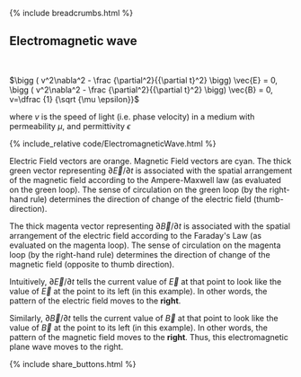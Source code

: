 {% include breadcrumbs.html %}

## Electromagnetic wave
<div class="header_line"><br/></div>

$\bigg ( v^2\nabla^2 - \frac {\partial^2}{{\partial t}^2} \bigg) \vec{E} = 0, \bigg ( v^2\nabla^2 - \frac {\partial^2}{{\partial t}^2} \bigg) \vec{B} = 0, v=\dfrac {1} {\sqrt {\mu \epsilon}}$ 

where $v$ is the speed of light (i.e. phase velocity) in a medium with permeability $\mu$, and permittivity $\epsilon$

{% include_relative code/ElectromagneticWave.html %}

<p style="clear: both;"></p>

Electric Field vectors are orange. Magnetic Field vectors are cyan.
The thick green vector representing $\partial \vec{E}/\partial t$ 
is associated with the spatial arrangement of the magnetic field according to
the Ampere-Maxwell law (as evaluated on the green loop).
The sense of circulation on the green loop (by the right-hand rule) determines
the direction of change of the electric field (thumb-direction).

The thick magenta vector representing $\partial \vec{B}/\partial t$
is associated with the spatial arrangement of the electric field according to
the Faraday&apos;s Law (as evaluated on the magenta loop).
The sense of circulation on the magenta loop (by the right-hand rule) determines
the direction of change of the magnetic field (opposite to thumb direction).

Intuitively, $\partial \vec{E}/\partial t$  tells the current value of 
$\vec{E}$ at that point to look like the value of $\vec{E}$ at the point to its left (in this example).
In other words, the pattern of the electric field moves to the **right**.
  
Similarly, $\partial \vec{B}/\partial t$  tells the current value of 
$\vec{B}$ at that point to look like
the value of $\vec{B}$ at the point to its left (in this example).
In other words, the pattern of the magnetic field moves to the **right**.
Thus, this electromagnetic plane wave moves to the right.

<p style="clear: both;"></p>

{% include share_buttons.html %}

